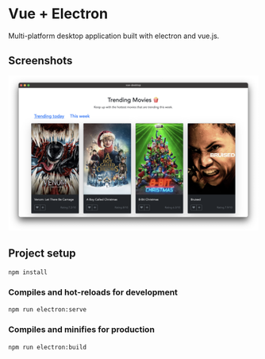 # Vue + Electron

Multi-platform desktop application built with electron and vue.js.

## Screenshots
![Project screenshot](https://raw.githubusercontent.com/AsaoluElijah/vue-electron/main/screenshot.png)

## Project setup
```
npm install
```

### Compiles and hot-reloads for development
```
npm run electron:serve
```

### Compiles and minifies for production
```
npm run electron:build
```
